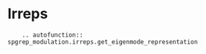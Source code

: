 # Irreps

```{eval-rst}
    .. autofunction:: spgrep_modulation.irreps.get_eigenmode_representation
```
